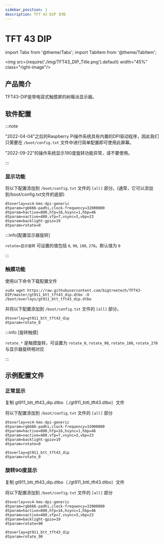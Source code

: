 ```yaml
---
sidebar_position: 1
description: TFT 43 DIP 文档
---
```


# TFT 43 DIP

<!-- import lib start -->

import Tabs from '@theme/Tabs';
import TabItem from '@theme/TabItem';

<!-- import lib end -->

<div class="div-table">

<img src={require('./img/TFT43_DIP_Title.png').default} width="45%" class="right-image"/>

## 产品简介

TFT43-DIP是带电容式触摸屏的树莓派显示器。

</div>

## 软件配置

:::note

"2022-04-04"之后的Raspberry Pi操作系统具有内置的DPI驱动程序，因此我们只需要在 `/boot/config.txt` 文件中进行简单配置即可使用此屏幕。

"2022-09-22"的操作系统显示180度旋转功能异常，请不要使用。

::: 

### 显示功能

将以下配置添加到 `/boot/config.txt` 文件的 `[all]` 部分。(通常，它可以添加到/boot/config.txt文件的底部)

```systemd title="/boot/config.txt"
dtoverlay=vc4-kms-dpi-generic
dtparam=rgb666-padhi,clock-frequency=32000000
dtparam=hactive=800,hfp=16,hsync=1,hbp=46
dtparam=vactive=480,vfp=7,vsync=3,vbp=23
dtparam=backlight-gpio=19
dtparam=rotate=0
```

:::info[配置显示器旋转]

`rotate=显示旋转` 可设置的值包括 `0`, `90`, `180`, `270`。默认值为 `0`

:::

### 触摸功能

使用以下命令下载配置文件

```shell
sudo wget https://raw.githubusercontent.com/bigtreetech/TFT43-DIP/master/gt911_btt_tft43_dip.dtbo -O /boot/overlays/gt911_btt_tft43_dip.dtbo
```

并将以下配置添加到 `/boot/config.txt` 文件的 `[all]` 部分。

``` systemd title="/boot/config.txt"
dtoverlay=gt911_btt_tft43_dip
dtparam=rotate_0
```

:::info [旋转触摸]

`rotate_*` 是触摸旋转，可设置为 `rotate_0`, `rotate_90`, `rotate_180`, `rotate_270` 与显示器旋转相对应

:::

## 示例配置文件

### 正常显示

复制 gt911_btt_tft43_dip.dtbo（./gt911_bttl_tft43.dtbo）文件

将以下配置添加到 `/boot/config.txt` 文件的 `[all]` 部分

```systemd title="/boot/config.txt"
dtoverlay=vc4-kms-dpi-generic
dtparam=rgb666-padhi,clock-frequency=32000000
dtparam=hactive=800,hfp=16,hsync=1,hbp=46
dtparam=vactive=480,vfp=7,vsync=3,vbp=23
dtparam=backlight-gpio=19
dtparam=rotate=0

dtoverlay=gt911_btt_tft43_dip
dtparam=rotate_0
```

### 旋转90度显示

复制 gt911_btt_tft43_dip.dtbo（./gt911_bttl_tft43.dtbo）文件

将以下配置添加到 `/boot/config.txt` 文件的 `[all]` 部分

```systemd title="/boot/config.txt"
dtoverlay=vc4-kms-dpi-generic
dtparam=rgb666-padhi,clock-frequency=32000000
dtparam=hactive=800,hfp=16,hsync=1,hbp=46
dtparam=vactive=480,vfp=7,vsync=3,vbp=23
dtparam=backlight-gpio=19
dtparam=rotate=90

dtoverlay=gt911_btt_tft43_dip
dtparam=rotate_90
```

